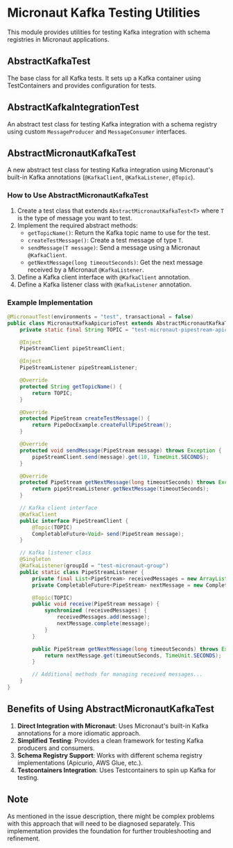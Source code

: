 # Micronaut Kafka Testing Utilities

This module provides utilities for testing Kafka integration with schema registries in Micronaut applications.

## AbstractKafkaTest

The base class for all Kafka tests. It sets up a Kafka container using TestContainers and provides configuration for tests.

## AbstractKafkaIntegrationTest

An abstract test class for testing Kafka integration with a schema registry using custom `MessageProducer` and `MessageConsumer` interfaces.

## AbstractMicronautKafkaTest

A new abstract test class for testing Kafka integration using Micronaut's built-in Kafka annotations (`@KafkaClient`, `@KafkaListener`, `@Topic`).

### How to Use AbstractMicronautKafkaTest

1. Create a test class that extends `AbstractMicronautKafkaTest<T>` where `T` is the type of message you want to test.
2. Implement the required abstract methods:
   - `getTopicName()`: Return the Kafka topic name to use for the test.
   - `createTestMessage()`: Create a test message of type `T`.
   - `sendMessage(T message)`: Send a message using a Micronaut `@KafkaClient`.
   - `getNextMessage(long timeoutSeconds)`: Get the next message received by a Micronaut `@KafkaListener`.
3. Define a Kafka client interface with `@KafkaClient` annotation.
4. Define a Kafka listener class with `@KafkaListener` annotation.

### Example Implementation

```java
@MicronautTest(environments = "test", transactional = false)
public class MicronautKafkaApicurioTest extends AbstractMicronautKafkaTest<PipeStream> {
    private static final String TOPIC = "test-micronaut-pipestream-apicurio";

    @Inject
    PipeStreamClient pipeStreamClient;

    @Inject
    PipeStreamListener pipeStreamListener;

    @Override
    protected String getTopicName() {
        return TOPIC;
    }

    @Override
    protected PipeStream createTestMessage() {
        return PipeDocExample.createFullPipeStream();
    }

    @Override
    protected void sendMessage(PipeStream message) throws Exception {
        pipeStreamClient.send(message).get(10, TimeUnit.SECONDS);
    }

    @Override
    protected PipeStream getNextMessage(long timeoutSeconds) throws Exception {
        return pipeStreamListener.getNextMessage(timeoutSeconds);
    }

    // Kafka client interface
    @KafkaClient
    public interface PipeStreamClient {
        @Topic(TOPIC)
        CompletableFuture<Void> send(PipeStream message);
    }

    // Kafka listener class
    @Singleton
    @KafkaListener(groupId = "test-micronaut-group")
    public static class PipeStreamListener {
        private final List<PipeStream> receivedMessages = new ArrayList<>();
        private CompletableFuture<PipeStream> nextMessage = new CompletableFuture<>();

        @Topic(TOPIC)
        public void receive(PipeStream message) {
            synchronized (receivedMessages) {
                receivedMessages.add(message);
                nextMessage.complete(message);
            }
        }

        public PipeStream getNextMessage(long timeoutSeconds) throws Exception {
            return nextMessage.get(timeoutSeconds, TimeUnit.SECONDS);
        }

        // Additional methods for managing received messages...
    }
}
```

## Benefits of Using AbstractMicronautKafkaTest

1. **Direct Integration with Micronaut**: Uses Micronaut's built-in Kafka annotations for a more idiomatic approach.
2. **Simplified Testing**: Provides a clean framework for testing Kafka producers and consumers.
3. **Schema Registry Support**: Works with different schema registry implementations (Apicurio, AWS Glue, etc.).
4. **Testcontainers Integration**: Uses Testcontainers to spin up Kafka for testing.

## Note

As mentioned in the issue description, there might be complex problems with this approach that will need to be diagnosed separately. This implementation provides the foundation for further troubleshooting and refinement.